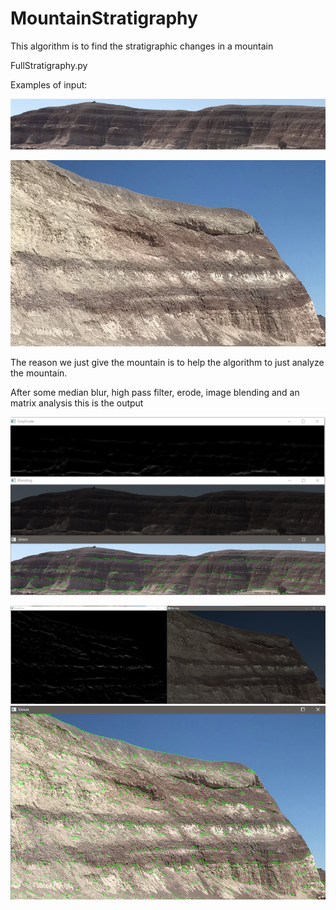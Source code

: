 # MountainStratigraphy
This algorithm is to find the stratigraphic changes in a mountain


FullStratigraphy.py

Examples of input:

![Uno](https://github.com/Luisquii/MountainStratigraphy/blob/master/imgs/UnoOnlyMountain.png)

![Cinco](https://github.com/Luisquii/MountainStratigraphy/blob/master/imgs/CincoOnlyMountain.png)


The reason we just give the mountain is to help the algorithm to just analyze the mountain.

After some median blur, high pass filter, erode, image blending and an matrix analysis this is the output

![UnoOutput](https://github.com/Luisquii/MountainStratigraphy/blob/master/imgs/UnoOutput.png)

![Cincoout1](https://github.com/Luisquii/MountainStratigraphy/blob/master/imgs/cincoout1.png)
![Cincoout2](https://github.com/Luisquii/MountainStratigraphy/blob/master/imgs/cincoout2.png)
